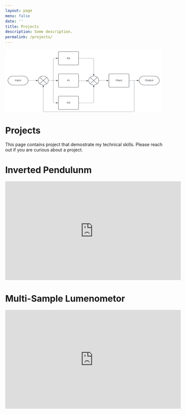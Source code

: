 ```yaml
---
layout: page
menu: false
date: ''
title: Projects
description: Some description.
permalink: /projects/
---
```


<img class="img" src="/assets/img/PID.svg" alt="WZV" width="500" height="200">

# Projects

This page contains project that demostrate my technical skills. Please reach out if you are curious about a project.

<meta
  http-equiv="Content-Security-Policy"
  content="default-src 'self'; img-src https://*; child-src 'none';" />

# Inverted Pendulunm
<iframe width="560" height="315" src="https://www.youtube.com/embed/itb_ErOLqjk?si=w-6nuJb7stO2JNoW" title="YouTube video player" frameborder="0" allow="accelerometer; autoplay; clipboard-write; encrypted-media; gyroscope; picture-in-picture; web-share" referrerpolicy="strict-origin-when-cross-origin" allowfullscreen></iframe>

# Multi-Sample Lumenometor 


<iframe width="560" height="315" src="https://www.youtube.com/embed/JpbYVte52V0?si=y-EsY3y-EpaxFW53" title="YouTube video player" frameborder="0" allow="accelerometer; autoplay; clipboard-write; encrypted-media; gyroscope; picture-in-picture; web-share" referrerpolicy="strict-origin-when-cross-origin" allowfullscreen></iframe>